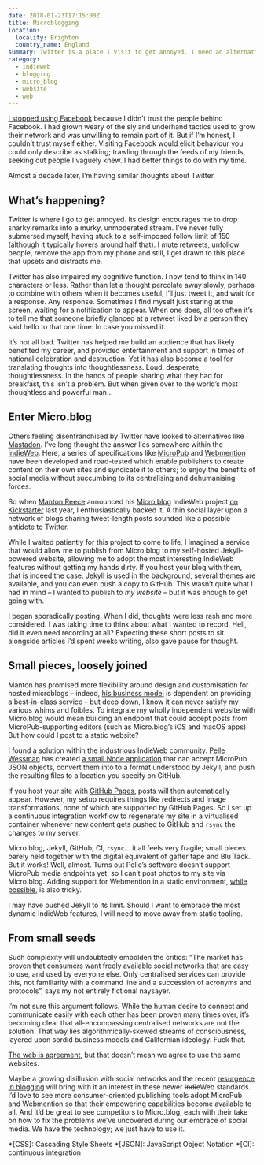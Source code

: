```yaml
---
date: 2018-01-23T17:15:00Z
title: Microblogging
location:
  locality: Brighton
  country_name: England
summary: Twitter is a place I visit to get annoyed. I need an alternative. That alternative could be my very own website.
category:
  - indieweb
  - blogging
  - micro_blog
  - website
  - web
---
```


[I stopped using Facebook][1] because I didn’t trust the people behind Facebook. I had grown weary of the sly and underhand tactics used to grow their network and was unwilling to remain part of it. But if I’m honest, I couldn’t trust myself either. Visiting Facebook would elicit behaviour you could only describe as stalking; trawling through the feeds of my friends, seeking out people I vaguely knew. I had better things to do with my time.

Almost a decade later, I’m having similar thoughts about Twitter.

## What’s happening?

Twitter is where I go to get annoyed. Its design encourages me to drop snarky remarks into a murky, unmoderated stream. I’ve never fully submersed myself, having stuck to a self-imposed follow limit of 150 (although it typically hovers around half that). I mute retweets, unfollow people, remove the app from my phone and still, I get drawn to this place that upsets and distracts me.

Twitter has also impaired my cognitive function. I now tend to think in 140 characters or less. Rather than let a thought percolate away slowly, perhaps to combine with others when it becomes useful, I’ll just tweet it, and wait for a response. Any response. Sometimes I find myself just staring at the screen, waiting for a notification to appear. When one does, all too often it’s to tell me that someone briefly glanced at a retweet liked by a person they said hello to that one time. In case you missed it.

It’s not all bad. Twitter has helped me build an audience that has likely benefited my career, and provided entertainment and support in times of national celebration and destruction. Yet it has also become a tool for translating thoughts into thoughtlessness. Loud, desperate, thoughtlessness. In the hands of people sharing what they had for breakfast, this isn’t a problem. But when given over to the world’s most thoughtless and powerful man…

## Enter Micro.blog

Others feeling disenfranchised by Twitter have looked to alternatives like [Mastadon][2]. I’ve long thought the answer lies somewhere within the [IndieWeb][3]. Here, a series of specifications like [MicroPub][4] and [Webmention][5] have been developed and road-tested which enable publishers to create content on their own sites and syndicate it to others; to enjoy the benefits of social media without succumbing to its centralising and dehumanising forces.

So when [Manton Reece][6] announced his [Micro.blog][7] IndieWeb project [on Kickstarter][8] last year, I enthusiastically backed it. A thin social layer upon a network of blogs sharing tweet-length posts sounded like a possible antidote to Twitter.

While I waited patiently for this project to come to life, I imagined a service that would allow me to publish from Micro.blog to my self-hosted Jekyll-powered website, allowing me to adopt the most interesting IndieWeb features without getting my hands dirty. If you host your blog with them, that is indeed the case. Jekyll is used in the background, several themes are available, and you can even push a copy to GitHub. This wasn’t quite what I had in mind – I wanted to publish to _my website_ – but it was enough to get going with.

I began sporadically posting. When I did, thoughts were less rash and more considered. I was taking time to think about what I wanted to record. Hell, did it even need recording at all? Expecting these short posts to sit alongside articles I’d spent weeks writing, also gave pause for thought.

## Small pieces, loosely joined

Manton has promised more flexibility around design and customisation for hosted microblogs – indeed, [his business model][9] is dependent on providing a best-in-class service – but deep down, I know it can never satisfy my various whims and foibles. To integrate my wholly independent website with Micro.blog would mean building an endpoint that could accept posts from MicroPub-supporting editors (such as Micro.blog’s iOS and macOS apps). But how could I post to a static website?

I found a solution within the industrious IndieWeb community. [Pelle Wessman][10] has created [a small Node application][11] that can accept MicroPub JSON objects, convert them into to a format understood by Jekyll, and push the resulting files to a location you specify on GitHub.

If you host your site with [GitHub Pages][12], posts will then automatically appear. However, my setup requires things like redirects and image transformations, none of which are supported by GitHub Pages. So I set up a continuous integration workflow to regenerate my site in a virtualised container whenever new content gets pushed to GitHub and `rsync` the changes to my server.

Micro.blog, Jekyll, GitHub, CI, `rsync`… it all feels very fragile; small pieces barely held together with the digital equivalent of gaffer tape and Blu Tack. But it works! Well, almost. Turns out Pelle’s software doesn’t support MicroPub media endpoints yet, so I can’t post photos to my site via Micro.blog. Adding support for Webmention in a static environment, [while possible][13], is also tricky.

I may have pushed Jekyll to its limit. Should I want to embrace the most dynamic IndieWeb features, I will need to move away from static tooling.

## From small seeds

Such complexity will undoubtedly embolden the critics: “The market has proven that consumers want freely available social networks that are easy to use, and used by everyone else. Only centralised services can provide this, not familiarity with a command line and a succession of acronyms and protocols”, says my not entirely fictional naysayer.

I’m not sure this argument follows. While the human desire to connect and communicate easily with each other has been proven many times over, it’s becoming clear that all-encompassing centralised networks are not the solution. That way lies algorithmically-skewed streams of consciousness, layered upon sordid business models and Californian ideology. Fuck that.

[The web is agreement][14], but that doesn’t mean we agree to use the same websites.

Maybe a growing disillusion with social networks and the recent [resurgence in blogging][15] will bring with it an interest in these newer ~~Indie~~Web standards. I’d love to see more consumer-oriented publishing tools adopt MicroPub and Webmention so that their empowering capabilities become available to all. And it’d be great to see competitors to Micro.blog, each with their take on how to fix the problems we’ve uncovered during our embrace of social media. We have the technology; we just have to use it.

[1]: /2010/298/a1/purge/#on-leaving-facebook-march-2009
[2]: https://joinmastodon.org
[3]: https://indieweb.org
[4]: https://www.w3.org/TR/micropub/
[5]: https://www.w3.org/TR/webmention/
[6]: https://manton.org
[7]: https://micro.blog
[8]: https://www.kickstarter.com/projects/manton/indie-microblogging-owning-your-short-form-writing
[9]: http://cdevroe.com/2018/01/19/interview-manton/
[10]: https://voxpelli.com
[11]: https://github.com/voxpelli/webpage-micropub-to-github
[12]: https://pages.github.com
[13]: https://github.com/aarongustafson/jekyll-webmention_io
[14]: https://www.flickr.com/photos/psd/1805709102/
[15]: https://ia.net/topics/web-trend-map-2018/

*[CSS]: Cascading Style Sheets
*[JSON]: JavaScript Object Notation
*[CI]: continuous integration
